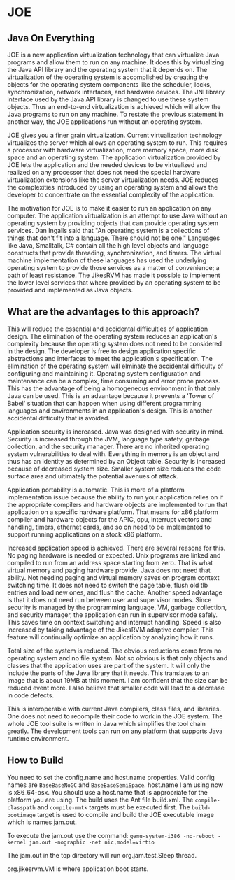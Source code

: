 # JOE

## Java On Everything

JOE is a new application virtualization technology that can virtualize Java programs and allow them to run on any machine. It does this by virtualizing the Java API library and the operating system that it depends on. The virtualization of the operating system is accomplished by creating the objects for the operating system components like the scheduler, locks, synchronization, network interfaces, and hardware devices. The JNI library interface used by the Java API library is changed to use these system objects. Thus an end-to-end virtualization is achieved which will allow the Java programs to run on any machine. To restate the previous statement in another way, the JOE applications run without an operating system.

JOE gives you a finer grain virtualization. Current virtualization technology virtualizes the server which allows an operating system to run. This requires a processor with hardware virtualization, more memory space, more disk space and an operating system. The application virtualization provided by JOE lets the application and the needed devices to be virtualized and realized on any processor that does not need the special hardware virtualization extensions like the server virtualization needs. JOE reduces the complexities introduced by using an operating system and allows the developer to concentrate on the essential complexity of the application.

The motivation for JOE is to make it easier to run an application on any computer. The application virtualization is an attempt to use Java without an operating system by providing objects that can provide operating system services. Dan Ingalls said that "An operating system is a collections of things that don't fit into a language. There should not be one." Languages like Java, Smalltalk, C# contain all the high level objects and language constructs that provide threading, synchronization, and timers. The virtual machine implementation of these languages has used the underlying operating system to provide those services as a matter of convenience; a path of least resistance. The JikesRVM has made it possible to implement the lower level services that where provided by an operating system to be provided and implemented as Java objects.

## What are the advantages to this approach?

This will reduce the essential and accidental difficulties of application design. The elimination of the operating system  reduces an application's complexity because the operating system does not need to be considered in the design. The developer is free to design application specific abstractions and interfaces to meet the application's specification. The elimination of the operating system will elminate the accidental difficulty of configuring and maintaining it. Operating system configuration and maintenance can be a complex, time consuming and error prone process. This has the advantage of being a homogeneous environment in that only Java can be used. This is an advantage because it prevents a 'Tower of Babel' situation that can happen when using different programming languages and environments in an application's design. This is another accidental difficulty that is avoided.

Application security is increased. Java was designed with security in mind. Security is increased through the JVM, language type safety, garbage collection, and the security manager. There are no inherited operating system vulnerabilities to deal with. Everything in memory is an object and thus has an identity as determined by an Object table. Security is increased because of decreased system size. Smaller system size reduces the code surface area and ultimately the potential avenues of attack.

Application portability is automatic. This is more of a platform implementation issue because the ability to run your application relies on if the appropriate compilers and hardware objects are implemented to run that application on a specific hardware platform. That means for x86 platform compiler and hardware objects for the APIC, cpu, interrupt vectors and handling, timers, ethernet cards, and so on need to be implemented to support running applications on a stock x86 platform.

Increased application speed is achieved. There are several reasons for this. No paging hardware is needed or expected. Unix programs are linked and compiled to run from an address space starting from zero. That is what virtual memory and paging hardware provide. Java does not need that ability. Not needing paging and virtual memory saves on program context switching time. It does not need to switch the page table, flush old tlb entries and load new ones, and flush the cache. Another speed advantage is that it does not need run between user and supervisor modes. Since security is managed by the programming language, VM, garbage collection, and security manager, the application can run in supervisor mode safely. This saves time on context switching and interrupt handling. Speed is also increased by taking advantage of the JikesRVM adaptive compiler. This feature will continually optimize an application by analyzing how it runs.

Total size of the system is reduced. The obvious reductions come from no operating system and no file system. Not so obvious is that only objects and classes that the application uses are part of the system. It will only the include the parts of the Java library that it needs. This translates to an image that is about 19MB at this moment. I am confident that the size can be reduced event more. I also believe that smaller code will lead to a decrease in code defects.

This is interoperable with current Java compilers, class files, and libraries. One does not need to recompile their code to work in the JOE system. The whole JOE tool suite is written in Java which simplifies the tool chain greatly. The development tools can run on any platform that supports Java runtime environment.

## How to Build

You need to set the config.name and host.name properties. Valid config names are `BaseBaseNoGC` and `BaseBaseSemiSpace`. host.name I am using now is x86_64-osx. You should use a host.name that is appropriate for the platform you are using. The build uses the Ant file build.xml. The `compile-classpath` and `compile-mmtk` targets must be executed first. The `build-bootimage` target is used to compile and build the JOE executable image which is names jam.out.

To execute the jam.out use the command: `qemu-system-i386 -no-reboot -kernel jam.out -nographic -net nic,model=virtio`

The jam.out in the top directory will run org.jam.test.Sleep thread.

org.jikesrvm.VM is where application boot starts.
